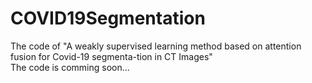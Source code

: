 # COVID19Segmentation
The code of "A weakly supervised learning method based on attention fusion for Covid-19 segmenta-tion in CT Images"<br>
The code is comming soon...
